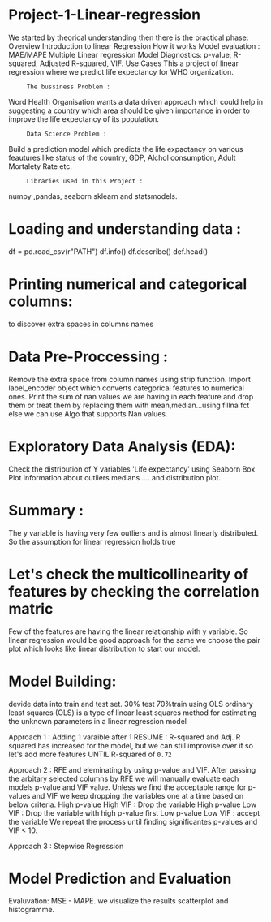 # Project-1-Linear-regression
We started by theorical understanding then there is the practical phase:
Overview
Introduction to linear Regression
How it works 
Model evaluation : MAE/MAPE
Multiple Linear regression
Model Diagnostics: p-value, R-squared, Adjusted R-squared, VIF.
Use Cases
This a project of linear regression where we predict life expectancy for WHO organization.
         
         
         The bussiness Problem :
Word Health Organisation wants a data driven approach which could help in suggesting a country which area should be given importance in order to improve the life expectancy of its population.

         Data Science Problem :
Build a prediction model which predicts the life expactancy on various feautures like status of the country, GDP, Alchol consumption, Adult Mortalety Rate etc.

         Libraries used in this Project : 
numpy ,pandas, seaborn sklearn and statsmodels.


# Loading and understanding data :
df = pd.read_csv(r"PATH")
df.info()
df.describe()
def.head()

# Printing numerical and categorical columns:
to discover extra spaces in columns names

# Data Pre-Proccessing :
Remove the extra space from column names using strip function.
Import label_encoder object which converts categorical features to numerical ones. 
Print the sum of nan values we are having in each feature and drop them or treat them by replacing them with mean,median...using fillna fct else we can use Algo that supports Nan values.

# Exploratory Data Analysis (EDA):
Check the distribution of Y variables 'Life expectancy' using Seaborn Box Plot information about outliers medians .... and distribution plot. 

# Summary :
The y variable is having very few outliers and is almost linearly distributed. So the assumption for linear regression holds true

# Let's check the multicollinearity of features by checking the correlation matric
Few of the features are having the linear relationship with y variable. So linear regression would be good approach for the same we choose the pair plot which looks like linear distribution to start our model.


# Model Building:
devide data into train and test set. 30% test 70%train using OLS ordinary least squares (OLS) is a type of linear least squares method for estimating the unknown parameters in a linear regression model

Approach 1 : Adding 1 varaible after 1 RESUME : R-squared and Adj. R squared has increased for the model, but we can still improvise over it so let's add more features UNTIL R-squared of `0.72`

Approach 2 : RFE and eleminating by using p-value and VIF.
After passing the arbitary selected columns by RFE we will manually evaluate each models p-value and VIF value. Unless we find the acceptable range for p-values and VIF we keep dropping the variables one at a time based on below criteria.
          High p-value High VIF : Drop the variable
          High p-value Low VIF : Drop the variable with high p-value first
          Low p-value Low VIF : accept the variable
We repeat the process until finding significantes p-values and VIF < 10.

Approach 3 : Stepwise Regression

# Model Prediction and Evaluation
Evaluvation: MSE - MAPE.
we visualize the results scatterplot and histogramme. 

